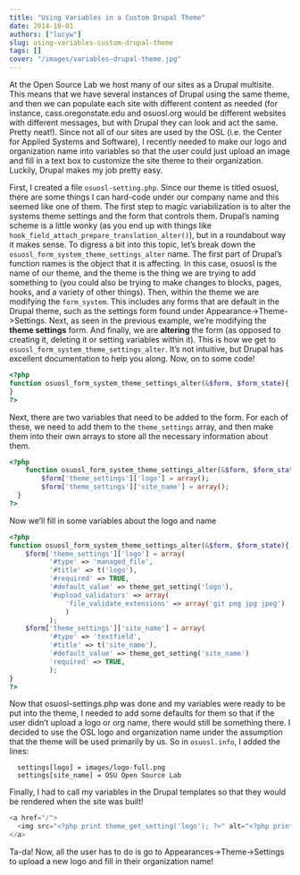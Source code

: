 ```yaml
---
title: "Using Variables in a Custom Drupal Theme"
date: 2014-10-01
authors: ["lucyw"]
slug: using-variables-custom-drupal-theme
tags: []
cover: "/images/variables-drupal-theme.jpg"
---
```


At the Open Source Lab we host many of our sites as a Drupal multisite. This means that we have several instances of
Drupal using the same theme, and then we can populate each site with different content as needed (for instance,
cass.oregonstate.edu and osuosl.org would be different websites with different messages, but with Drupal they can look
and act the same. Pretty neat!). Since not all of our sites are used by the OSL (i.e. the Center for Applied Systems and
Software), I recently needed to make our logo and organization name into variables so that the user could just upload an
image and fill in a text box to customize the site theme to their organization. Luckily, Drupal makes my job pretty
easy.

First, I created a file `osuosl-setting.php`. Since our theme is titled osuosl, there are some things I can hard-code
under our company name and this seemed like one of them. The first step to magic variabilization is to alter the systems
theme settings and the form that controls them. Drupal’s naming scheme is a little wonky (as you end up with things like
`hook_field_attach_prepare_translation_alter()`), but in a roundabout way it makes sense. To digress a bit into this
topic, let’s break down the `osuosl_form_system_theme_settings_alter` name. The first part of Drupal’s function names is
the object that it is affecting. In this case, osuosl is the name of our theme, and the theme is the thing we are trying
to add something to (you could also be trying to make changes to blocks, pages, hooks, and a variety of other things).
Then, within the theme we are modifying the `form_system`. This includes any forms that are default in the Drupal theme,
such as the settings form found under Appearance->Theme->Settings. Next, as seen in the previous example, we’re
modifying the **theme settings** form. And finally, we are **altering** the form (as opposed to creating it, deleting it
or setting variables within it). This is how we get to `osuosl_form_system_theme_settings_alter`. It’s not intuitive,
but Drupal has excellent documentation to help you along. Now, on to some code!

```php
<?php
function osuosl_form_system_theme_settings_alter(&$form, $form_state){
}
?>
```

Next, there are two variables that need to be added to the form. For each of these, we need to add them to the
`theme_settings` array, and then make them into their own arrays to store all the necessary information about them.

```php
<?php
    function osuosl_form_system_theme_settings_alter(&$form, $form_state){
        $form['theme_settings']['logo'] = array();
        $form['theme_settings']['site_name'] = array();
  }
?>
```

Now we’ll fill in some variables about the logo and name

```php
<?php
function osuosl_form_system_theme_settings_alter(&$form, $form_state){
    $form['theme_settings']['logo'] = array(
          '#type' => 'managed_file',
          '#title' => t('logo'),
          '#required' => TRUE,
          '#default_value' => theme_get_setting('logo'),
          '#upload_validators' => array(
              'file_validate_extensions' => array('git png jpg jpeg')
              )
          );
    $form['theme_settings']['site_name'] = array(
          '#type' => 'textfield',
          '#title' => t('site_name'),
          '#default_value' => theme_get_setting('site_name')
          'required' => TRUE,
          );
}
?>
```

Now that osuosl-settings.php was done and my variables were ready to be put into the theme, I needed to add some
defaults for them so that if the user didn’t upload a logo or org name, there would still be something there. I decided
to use the OSL logo and organization name under the assumption that the theme will be used primarily by us. So in
`osuosl.info`, I added the lines:

```info
  settings[logo] = images/logo-full.png
  settings[site_name] = OSU Open Source Lab
```

Finally, I had to call my variables in the Drupal templates so that they would be rendered when the site was built!

```php
<a href="/">
  <img src="<?php print theme_get_setting('logo'); ?>" alt="<?php print (theme_get_setting('site_name'));?>" />
</a>
```

Ta-da! Now, all the user has to do is go to Appearances->Theme->Settings to upload a new logo and fill in their
organization name!
